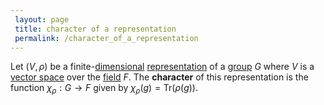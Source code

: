 ```yaml
---
 layout: page
 title: character of a representation
 permalink: /character_of_a_representation
---
```


Let $(V,\rho)$ be a finite-[dimensional](https://defsmath.github.io/DefsMath/dimension_of_group_representation) [representation](https://defsmath.github.io/DefsMath/group_representation) of a [group](https://defsmath.github.io/DefsMath/group) $G$ where $V$ is a [vector space](https://defsmath.github.io/DefsMath/vector_space) over the [field](https://defsmath.github.io/DefsMath/field) $F$. The **character** of this representation is the function $\chi_\rho:G\to F$ given by $\chi_\rho(g) = \text{Tr}(\rho(g))$. 